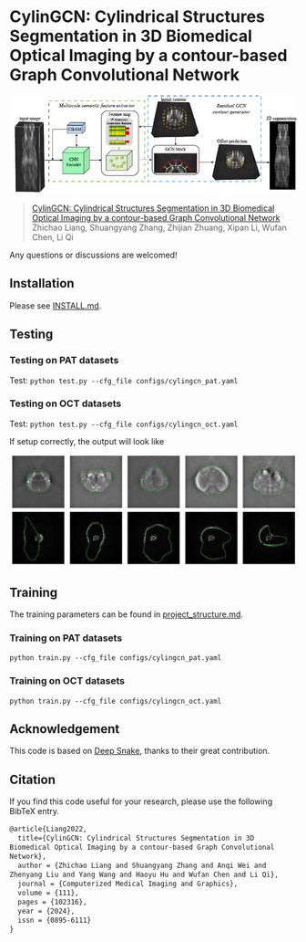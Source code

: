 # CylinGCN: Cylindrical Structures Segmentation in 3D Biomedical Optical Imaging by a contour-based Graph Convolutional Network

![city](assets/cylingcn.png)

> [CylinGCN: Cylindrical Structures Segmentation in 3D Biomedical Optical Imaging by a contour-based Graph Convolutional Network](https://arxiv.org/pdf/)  
> Zhichao Liang, Shuangyang Zhang, Zhijian Zhuang, Xipan Li, Wufan Chen, Li Qi 

Any questions or discussions are welcomed!

## Installation

Please see [INSTALL.md](INSTALL.md).

## Testing

### Testing on PAT datasets
Test:
    ```
     python test.py --cfg_file configs/cylingcn_pat.yaml
    ```

### Testing on OCT datasets

Test:
    ```
    python test.py --cfg_file configs/cylingcn_oct.yaml
    ```
    

If setup correctly, the output will look like

![vis_city](assets/test.png)



## Training

The training parameters can be found in [project_structure.md](project_structure.md).

### Training on PAT datasets

```
python train.py --cfg_file configs/cylingcn_pat.yaml
```

### Training on OCT datasets

```
python train.py --cfg_file configs/cylingcn_oct.yaml
```

## Acknowledgement
This code is based on [Deep Snake](https://github.com/zju3dv/snake), thanks to their great contribution.


## Citation

If you find this code useful for your research, please use the following BibTeX entry.

```
@article{Liang2022,
  title={CylinGCN: Cylindrical Structures Segmentation in 3D Biomedical Optical Imaging by a contour-based Graph Convolutional Network},
  author = {Zhichao Liang and Shuangyang Zhang and Anqi Wei and Zhenyang Liu and Yang Wang and Haoyu Hu and Wufan Chen and Li Qi},
  journal = {Computerized Medical Imaging and Graphics},
  volume = {111},
  pages = {102316},
  year = {2024},
  issn = {0895-6111}  
}
```
